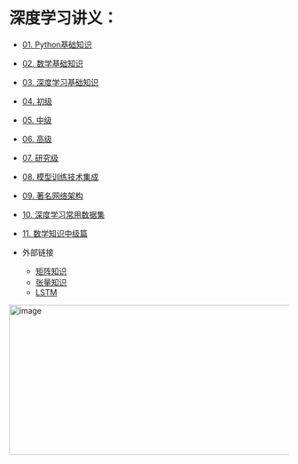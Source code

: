 # 深度学习讲义：

- [01. Python基础知识](https://github.com/pengsihua2023/Deep-Learning-Lecture-Notes/tree/main/01.%20Python%E5%9F%BA%E7%A1%80%E7%9F%A5%E8%AF%86)

- [02. 数学基础知识](https://github.com/pengsihua2023/Deep-Learning-Lecture-Notes/tree/main/02.%20%E6%95%B0%E5%AD%A6%E5%9F%BA%E7%A1%80%E7%9F%A5%E8%AF%86)

- [03. 深度学习基础知识](https://github.com/pengsihua2023/Deep-Learning-Lecture-Notes/tree/main/03.%20%E6%B7%B1%E5%BA%A6%E5%AD%A6%E4%B9%A0%E5%9F%BA%E7%A1%80%E7%9F%A5%E8%AF%86)

- [04. 初级](https://github.com/pengsihua2023/Deep-Learning-Lecture-Notes/tree/main/04.%20%E5%88%9D%E7%BA%A7) 

    
- [05. 中级](https://github.com/pengsihua2023/Deep-Learning-Lecture-Notes/tree/main/05.%20%E4%B8%AD%E7%BA%A7)
    
- [06. 高级](https://github.com/pengsihua2023/Deep-Learning-Lecture-Notes/tree/main/06.%20%E9%AB%98%E7%BA%A7)

    
- [07. 研究级](https://github.com/pengsihua2023/Deep-Learning-Lecture-Notes/tree/main/07.%20%E7%A0%94%E7%A9%B6%E7%BA%A7)

- [08. 模型训练技术集成](https://github.com/pengsihua2023/Deep-Learning-Lecture-Notes/tree/main/08.%20%E6%A8%A1%E5%9E%8B%E8%AE%AD%E7%BB%83%E6%8A%80%E6%9C%AF%E9%9B%86%E6%88%90)

- [09. 著名网络架构](https://github.com/pengsihua2023/Deep-Learning-Lecture-Notes/tree/main/09.%20%E8%91%97%E5%90%8D%E7%BD%91%E7%BB%9C%E6%9E%B6%E6%9E%84)

- [10. 深度学习常用数据集](https://github.com/pengsihua2023/Deep-Learning-Lecture-Notes/tree/main/10.%20%E6%B7%B1%E5%BA%A6%E5%AD%A6%E4%B9%A0%E5%B8%B8%E7%94%A8%E6%95%B0%E6%8D%AE%E9%9B%86)
- [11. 数学知识中级篇](https://github.com/pengsihua2023/Deep-Learning-Lecture-Notes/tree/main/11.%20%E6%95%B0%E5%AD%A6%E7%9F%A5%E8%AF%86%E4%B8%AD%E7%BA%A7%E7%AF%87)

- 外部链接
  - [矩阵知识](https://www.bilibili.com/video/BV1h7pteyEww?spm_id_from=333.788.videopod.episodes&p=57)
  - [张量知识](https://www.youtube.com/watch?v=JbErq0_Q43w&t=45s)
  - [LSTM](https://www.youtube.com/watch?v=CJVA6Zwoesk)
<img width="800" height="270" alt="image" src="https://github.com/user-attachments/assets/b55e4c9a-d57b-4e01-b577-182539d41bd1" />
